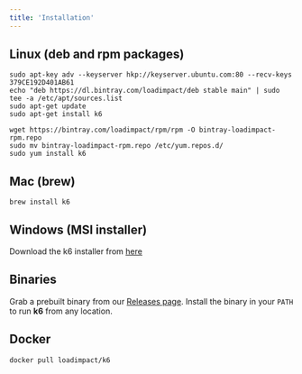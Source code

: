 ```yaml
---
title: 'Installation'
---
```


## Linux (deb and rpm packages)

<div class="code-group" data-props='{ "labels": ["Linux (Debian/Ubuntu)", "Linux (Redhat/CentOS)"] }'>

```shell
sudo apt-key adv --keyserver hkp://keyserver.ubuntu.com:80 --recv-keys 379CE192D401AB61
echo "deb https://dl.bintray.com/loadimpact/deb stable main" | sudo tee -a /etc/apt/sources.list
sudo apt-get update
sudo apt-get install k6
```

```shell
wget https://bintray.com/loadimpact/rpm/rpm -O bintray-loadimpact-rpm.repo
sudo mv bintray-loadimpact-rpm.repo /etc/yum.repos.d/
sudo yum install k6
```

</div>

## Mac (brew)

<div class="code-group" data-props='{ "labels": ["Brew"] }'>

```shell
brew install k6
```

</div>

## Windows (MSI installer)

Download the k6 installer from [here](https://dl.bintray.com/loadimpact/windows/k6-v0.27.0-amd64.msi)

## Binaries

Grab a prebuilt binary from our <a href="https://github.com/loadimpact/k6/releases">Releases page</a>.
Install the binary in your `PATH` to run **k6** from any location.

## Docker

<div class="code-group" data-props='{"labels": ["Docker"]}'>

```shell
docker pull loadimpact/k6
```

</div>
